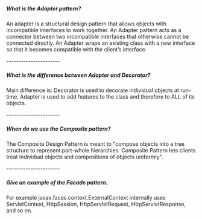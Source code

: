 <h5>What is the Adapter pattern?</h5>
<p>An adapter is a structural design pattern that allows objects with incompatible interfaces to work together. 
An Adapter pattern acts as a connector between two incompatible interfaces that otherwise cannot be connected directly. 
An Adapter wraps an existing class with a new interface so that it becomes compatible with the client’s interface.</p>
----------------------
<h5>What is the difference between Adapter and Decorator?</h5>
<p>Main difference is: Decorator is used to decorate individual objects at run-time. 
Adapter is used to add features to the class and therefore to ALL of its objects.</p>
----------------------
<h5>When do we use the Composite pattern?</h5>
<p>The Composite Design Pattern is meant to "compose objects into a tree structure to represent part-whole hierarchies. 
Composite Pattern lets clients treat individual objects and compositions of objects uniformly".</p>
----------------------
<h5>Give an example of the Facade pattern.</h5>
<p>For example javax.faces.context.ExternalContext internally uses ServletContext, HttpSession, HttpServletRequest, HttpServletResponse, and so on.</p>